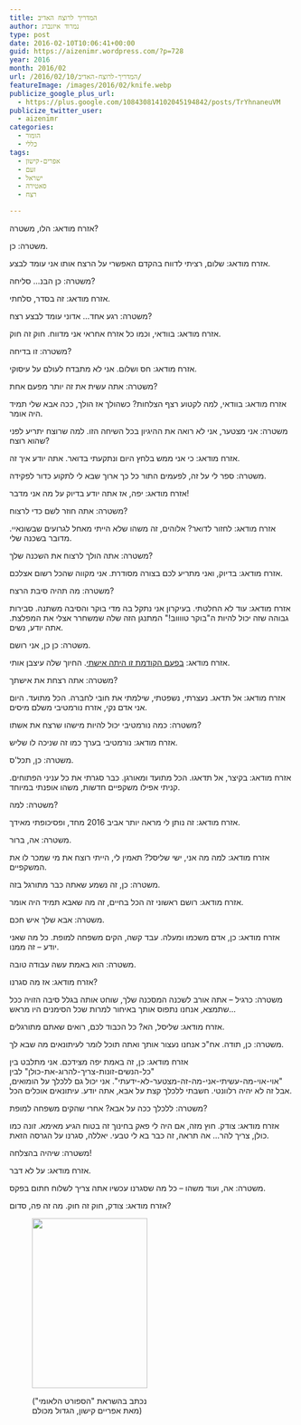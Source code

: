 ```yaml
---
title: המדריך לרוצח האדיב
author: נמרוד איזנברג
type: post
date: 2016-02-10T10:06:41+00:00
guid: https://aizenimr.wordpress.com/?p=728
year: 2016
month: 2016/02
url: /2016/02/10/המדריך-לרוצח-האדיב/
featureImage: /images/2016/02/knife.webp
publicize_google_plus_url:
  - https://plus.google.com/108430814102045194842/posts/TrYhnaneuVM
publicize_twitter_user:
  - aizenimr
categories:
  - הומור
  - כללי
tags:
  - אפרים-קישון
  - זעם
  - ישראל
  - סאטירה
  - רצח

---
```

<span lang="he-IL">אזרח מודאג</span><span lang="en-US">: </span><span lang="he-IL">הלו</span><span lang="en-US">, </span><span lang="he-IL">משטרה</span><span lang="en-US">?</span>

<span lang="he-IL">משטרה</span><span lang="en-US">: </span><span lang="he-IL">כן</span><span lang="en-US">.</span>

<span lang="he-IL">אזרח מודאג</span><span lang="en-US">: </span><span lang="he-IL">שלום</span><span lang="en-US">, </span><span lang="he-IL">רציתי לדווח בהקדם האפשרי על הרצח אותו אני עומד לבצע</span><span lang="en-US">.</span>

<span lang="he-IL">משטרה</span><span lang="en-US">: </span><span lang="he-IL">כן הבנ</span><span lang="en-US">... </span><span lang="he-IL">סליחה</span><span lang="en-US">?</span>

<span lang="he-IL">אזרח מודאג</span><span lang="en-US">: </span><span lang="he-IL">זה בסדר</span><span lang="en-US">, </span><span lang="he-IL">סלחתי</span><span lang="en-US">.</span>

<span lang="he-IL">משטרה</span><span lang="en-US">: </span><span lang="he-IL">רגע אחד… אדוני עומד לבצע רצח</span><span lang="en-US">?</span>

<span lang="he-IL">אזרח מודאג</span><span lang="en-US">: </span><span lang="he-IL">בוודאי</span><span lang="en-US">, </span><span lang="he-IL">וכמו כל אזרח אחראי אני מדווח</span><span lang="en-US">. </span><span lang="he-IL">חוק זה חוק</span><span lang="en-US">.</span>

<span lang="he-IL">משטרה</span><span lang="en-US">: </span><span lang="he-IL">זו בדיחה</span><span lang="en-US">?</span>

<span lang="he-IL">אזרח מודאג</span><span lang="en-US">: </span><span lang="he-IL">חס ושלום</span><span lang="en-US">. </span><span lang="he-IL">אני לא מתבדח לעולם על עיסוקי</span><span lang="en-US">.</span>

<span lang="he-IL">משטרה</span><span lang="en-US">: </span><span lang="he-IL">אתה עשית את זה יותר מפעם אחת</span><span lang="en-US">?</span>

<span lang="he-IL">אזרח מודאג</span><span lang="en-US">: </span><span lang="he-IL">בוודאי</span><span lang="en-US">, </span><span lang="he-IL">למה לקטוע רצף הצלחות</span><span lang="en-US">? </span><span lang="he-IL">כשהולך אז הולך</span><span lang="en-US">, </span><span lang="he-IL">ככה אבא שלי תמיד היה אומר</span><span lang="en-US">.</span>

<span lang="he-IL">משטרה</span><span lang="en-US">: </span><span lang="he-IL">אני מצטער</span><span lang="en-US">, </span><span lang="he-IL">אני לא רואה את ההיגיון בכל השיחה הזו</span><span lang="en-US">. </span><span lang="he-IL">למה שרוצח יתריע לפני שהוא רוצח</span><span lang="en-US">?</span>

<span lang="he-IL">אזרח מודאג</span><span lang="en-US">: </span><span lang="he-IL">כי אני ממש בלחץ היום ונתקעתי בדואר</span><span lang="en-US">. </span><span lang="he-IL">אתה יודע איך זה</span><span lang="en-US">.</span>

<span lang="he-IL">משטרה</span><span lang="en-US">: </span><span lang="he-IL">ספר לי על זה</span><span lang="en-US">, </span><span lang="he-IL">לפעמים התור כל כך ארוך שבא לי לתקוע כדור לפקידה</span><span lang="en-US">.</span>

<span lang="he-IL">אזרח מודאג</span><span lang="en-US">: </span><span lang="he-IL">יפה</span><span lang="en-US">, </span><span lang="he-IL">אז אתה יודע בדיוק על מה אני מדבר</span><span lang="en-US">!</span>

<span lang="he-IL">משטרה</span><span lang="en-US">: </span><span lang="he-IL">אתה חוזר לשם כדי לרצוח</span><span lang="en-US">?</span>

<span lang="he-IL">אזרח מודאג</span><span lang="en-US">: </span><span lang="he-IL">לחזור לדואר</span><span lang="en-US">? </span><span lang="he-IL">אלוהים</span><span lang="en-US">, </span><span lang="he-IL">זה משהו שלא הייתי מאחל לגרועים שבשונאיי</span><span lang="en-US">. </span><span lang="he-IL">מדובר בשכנה שלי</span><span lang="en-US">.</span>

<span lang="he-IL">משטרה</span><span lang="en-US">: </span><span lang="he-IL">אתה הולך לרצוח את השכנה שלך</span><span lang="en-US">?</span>

<span lang="he-IL">אזרח מודאג</span><span lang="en-US">: </span><span lang="he-IL">בדיוק</span><span lang="en-US">, </span><span lang="he-IL">ואני מתריע לכם בצורה מסודרת</span><span lang="en-US">. </span><span lang="he-IL">אני מקווה שהכל רשום אצלכם</span><span lang="en-US">.</span>

<span lang="he-IL">משטרה</span><span lang="en-US">: </span><span lang="he-IL">מה תהיה סיבת הרצח</span><span lang="en-US">?</span>

<span lang="he-IL">אזרח מודאג</span><span lang="en-US">: </span><span lang="he-IL">עוד לא החלטתי</span><span lang="en-US">. </span><span lang="he-IL">בעיקרון אני נתקל בה מדי בוקר והסיבה משתנה</span><span lang="en-US">. </span><span lang="he-IL">סבירות גבוהה שזה יכול להיות ה</span><span lang="en-US">"</span><span lang="he-IL">בוקר טווווב</span><span lang="en-US">!" </span><span lang="he-IL">המתנגן הזה שלה שמשחרר אצלי את המפלצת</span><span lang="en-US">. </span><span lang="he-IL">אתה יודע</span><span lang="en-US">, </span><span lang="he-IL">נשים</span><span lang="en-US">.</span>

<span lang="he-IL">משטרה</span><span lang="en-US">: </span><span lang="he-IL">כן כן</span><span lang="en-US">, </span><span lang="he-IL">אני רושם</span><span lang="en-US">.</span>

<span lang="he-IL">אזרח מודאג</span><span lang="en-US">: </span><span lang="he-IL"><a href="http://www.ynet.co.il/articles/0,7340,L-4761558,00.html">בפעם הקודמת זו היתה אישתי</a></span><span lang="en-US">. </span><span lang="he-IL">החיוך שלה עיצבן אותי</span><span lang="en-US">.</span>

<span lang="he-IL">משטרה</span><span lang="en-US">: </span><span lang="he-IL">אתה רצחת את אישתך</span><span lang="en-US">?</span>

<span lang="he-IL">אזרח מודאג</span><span lang="en-US">: </span><span lang="he-IL">אל תדאג</span><span lang="en-US">. </span><span lang="he-IL">נעצרתי</span><span lang="en-US">, </span><span lang="he-IL">נשפטתי</span><span lang="en-US">, </span><span lang="he-IL">שילמתי את חובי לחברה</span><span lang="en-US">. </span><span lang="he-IL">הכל מתועד</span><span lang="en-US">. </span><span lang="he-IL">היום אני אדם נקי</span><span lang="en-US">, </span><span lang="he-IL">אזרח נורמטיבי משלם מיסים</span><span lang="en-US">.</span>

<span lang="he-IL">משטרה</span><span lang="en-US">: </span><span lang="he-IL">כמה נורמטיבי יכול להיות מישהו שרצח את אשתו</span><span lang="en-US">?</span>

<span lang="he-IL">אזרח מודאג</span><span lang="en-US">: </span><span lang="he-IL">נורמטיבי בערך כמו זה שניכה לו שליש</span><span lang="en-US">.</span>

<span lang="he-IL">משטרה</span><span lang="en-US">: </span><span lang="he-IL">כן</span><span lang="en-US">, </span><span lang="he-IL">תכל</span><span lang="en-US">'</span><span lang="he-IL">ס</span><span lang="en-US">.</span>

<span lang="he-IL">אזרח מודאג</span><span lang="en-US">: </span><span lang="he-IL">בקיצר</span><span lang="en-US">, </span><span lang="he-IL">אל תדאגו</span><span lang="en-US">. </span><span lang="he-IL">הכל מתועד ומאורגן</span><span lang="en-US">. </span><span lang="he-IL">כבר סגרתי את כל עניני הפתוחים</span><span lang="en-US">. </span><span lang="he-IL">קניתי אפילו משקפיים חדשות</span><span lang="en-US">, </span><span lang="he-IL">משהו אופנתי במיוחד</span><span lang="en-US">.</span>

<span lang="he-IL">משטרה</span><span lang="en-US">: </span><span lang="he-IL">למה</span><span lang="en-US">?</span>

<span lang="he-IL">אזרח מודאג</span><span lang="en-US">: </span><span lang="he-IL">זה נותן לי מראה יותר אביב </span><span lang="en-US">2016 </span><span lang="he-IL">מחד</span><span lang="en-US">, </span><span lang="he-IL">ופסיכופתי מאידך</span><span lang="en-US">.</span>

<span lang="he-IL">משטרה</span><span lang="en-US">: </span><span lang="he-IL">אה</span><span lang="en-US">, </span><span lang="he-IL">ברור</span><span lang="en-US">.</span>

<span lang="he-IL">אזרח מודאג</span><span lang="en-US">: </span><span lang="he-IL">למה מה אני</span><span lang="en-US">, </span><span lang="he-IL">ישי שליסל</span><span lang="en-US">? </span><span lang="he-IL">תאמין לי</span><span lang="en-US">, </span><span lang="he-IL">הייתי רוצח את מי שמכר לו את המשקפיים</span><span lang="en-US">.</span>

<span lang="he-IL">משטרה</span><span lang="en-US">: </span><span lang="he-IL">כן</span><span lang="en-US">, </span><span lang="he-IL">זה נשמע שאתה כבר מתורגל בזה</span><span lang="en-US">.</span>

<span lang="he-IL">אזרח מודאג</span><span lang="en-US">: </span><span lang="he-IL">רושם ראשוני זה הכל בחיים</span><span lang="en-US">, </span><span lang="he-IL">זה מה שאבא תמיד היה אומר</span><span lang="en-US">.</span>

<span lang="he-IL">משטרה</span><span lang="en-US">: </span><span lang="he-IL">אבא שלך איש חכם</span><span lang="en-US">.</span>

<span lang="he-IL">אזרח מודאג</span><span lang="en-US">: </span><span lang="he-IL">כן</span><span lang="en-US">, </span><span lang="he-IL">אדם משכמו ומעלה</span><span lang="en-US">. </span><span lang="he-IL">עבד קשה</span><span lang="en-US">, </span><span lang="he-IL">הקים משפחה למופת</span><span lang="en-US">. </span><span lang="he-IL">כל מה שאני יודע – זה ממנו</span><span lang="en-US">.</span>

<span lang="he-IL">משטרה</span><span lang="en-US">: </span><span lang="he-IL">הוא באמת עשה עבודה טובה</span><span lang="en-US">.</span>

<span lang="he-IL">אזרח מודאג</span><span lang="en-US">: </span><span lang="he-IL">אז מה סגרנו</span><span lang="en-US">?</span>

<span lang="he-IL">משטרה</span><span lang="en-US">: </span><span lang="he-IL">כרגיל – אתה אורב לשכנה המסכנה שלך</span><span lang="en-US">, </span><span lang="he-IL">שוחט אותה בגלל סיבה הזויה ככל שתמצא</span><span lang="en-US">, </span><span lang="he-IL">אנחנו נתפוס אותך באיחור למרות שכל הסימנים היו מראש</span><span lang="en-US">...</span>

<span lang="he-IL">אזרח מודאג</span><span lang="en-US">: </span><span lang="he-IL">שליסל</span><span lang="en-US">, </span><span lang="he-IL">הא</span><span lang="en-US">? </span><span lang="he-IL">כל הכבוד לכם</span><span lang="en-US">, </span><span lang="he-IL">רואים שאתם מתורגלים</span><span lang="en-US">.</span>

<span lang="he-IL">משטרה</span><span lang="en-US">: </span><span lang="he-IL">כן</span><span lang="en-US">, </span><span lang="he-IL">תודה</span><span lang="en-US">. </span><span lang="he-IL">אח</span><span lang="en-US">"</span><span lang="he-IL">כ אנחנו נעצור אותך ואתה תוכל לומר לעיתונאים מה שבא לך</span><span lang="en-US">.</span>

<span lang="he-IL">אזרח מודאג</span><span lang="en-US">: </span><span lang="he-IL">כן</span><span lang="en-US">, </span><span lang="he-IL">זה באמת יפה מצידכם</span><span lang="en-US">. </span><span lang="he-IL">אני מתלבט בין </span><span lang="en-US">"</span><span lang="he-IL">כל</span><span lang="en-US">-</span><span lang="he-IL">הנשים</span><span lang="en-US">-</span><span lang="he-IL">זונות</span><span lang="en-US">-</span><span lang="he-IL">צריך</span><span lang="en-US">-</span><span lang="he-IL">להרוג</span><span lang="en-US">-</span><span lang="he-IL">את</span><span lang="en-US">-</span><span lang="he-IL">כולן</span><span lang="en-US">" </span><span lang="he-IL">לבין </span><span lang="en-US">"</span><span lang="he-IL">אוי</span><span lang="en-US">-</span><span lang="he-IL">אוי</span><span lang="en-US">-</span><span lang="he-IL">מה</span><span lang="en-US">-</span><span lang="he-IL">עשיתי</span><span lang="en-US">-</span><span lang="he-IL">אני</span><span lang="en-US">-</span><span lang="he-IL">מה</span><span lang="en-US">-</span><span lang="he-IL">זה</span><span lang="en-US">-</span><span lang="he-IL">מצטער</span><span lang="en-US">-</span><span lang="he-IL">לא</span><span lang="en-US">-</span><span lang="he-IL">ידעתי</span><span lang="en-US">". </span><span lang="he-IL">אני יכול גם ללכלך על הומואים</span><span lang="en-US">, </span><span lang="he-IL">אבל זה לא יהיה רלוונטי</span><span lang="en-US">. </span><span lang="he-IL">חשבתי ללכלך קצת על אבא</span><span lang="en-US">, </span><span lang="he-IL">אתה יודע</span><span lang="en-US">. </span><span lang="he-IL">עיתונאים אוכלים הכל</span><span lang="en-US">.</span>

<span lang="he-IL">משטרה</span><span lang="en-US">: </span><span lang="he-IL">ללכלך ככה על אבא</span><span lang="en-US">? </span><span lang="he-IL">אחרי שהקים משפחה למופת</span><span lang="en-US">?</span>

<span lang="he-IL">אזרח מודאג</span><span lang="en-US">: </span><span lang="he-IL">צודק</span><span lang="en-US">. </span><span lang="he-IL">חוץ מזה</span><span lang="en-US">, </span><span lang="he-IL">אם היה לי פאק בחינוך זה בטוח הגיע מאימא</span><span lang="en-US">. </span><span lang="he-IL">זונה כמו כולן</span><span lang="en-US">, </span><span lang="he-IL">צריך להר… אה תראה</span><span lang="en-US">, </span><span lang="he-IL">זה כבר בא לי טבעי</span><span lang="en-US">. </span><span lang="he-IL">יאללה</span><span lang="en-US">, </span><span lang="he-IL">סגרנו על הגרסה הזאת</span><span lang="en-US">.</span>

<span lang="he-IL">משטרה</span><span lang="en-US">: </span><span lang="he-IL">שיהיה בהצלחה</span><span lang="en-US">!</span>

<span lang="he-IL">אזרח מודאג</span><span lang="en-US">: </span><span lang="he-IL">על לא דבר</span><span lang="en-US">.</span>

<span lang="he-IL">משטרה</span><span lang="en-US">: </span><span lang="he-IL">אה</span><span lang="en-US">, </span><span lang="he-IL">ועוד משהו – כל מה שסגרנו עכשיו אתה צריך לשלוח חתום בפקס</span><span lang="en-US">.</span>

<span lang="he-IL">אזרח מודאג</span><span lang="en-US">: </span><span lang="he-IL">צודק</span><span lang="en-US">, </span><span lang="he-IL">חוק זה חוק</span><span lang="en-US">. </span><span lang="he-IL">מה זה פה</span><span lang="en-US">, </span><span lang="he-IL">סדום</span><span lang="en-US">?</span><figure id="attachment_735" aria-describedby="caption-attachment-735" style="width: 204px" class="wp-caption alignnone">

<a href="/images/2016/02/12471668_988322067927194_6617151323601817068_o.jpg" rel="attachment wp-att-735"><img decoding="async" loading="lazy" class="wp-image-735 size-medium" src="/images/2016/02/12471668_988322067927194_6617151323601817068_o.jpg?w=204" alt="" width="204" height="300" srcset="/images/2016/02/12471668_988322067927194_6617151323601817068_o.jpg 680w, /images/2016/02/12471668_988322067927194_6617151323601817068_o-200x294.jpg 200w" sizes="(max-width: 204px) 100vw, 204px" /></a><figcaption id="caption-attachment-735" class="wp-caption-text">(נכתב בהשראת "הספורט הלאומי" מאת אפריים קישון, הגדול מכולם)</figcaption></figure>
